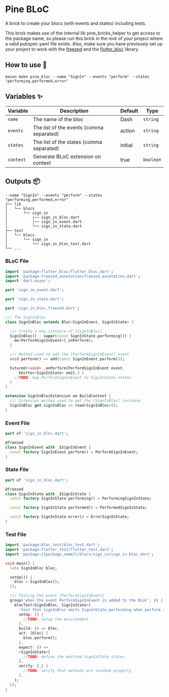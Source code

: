 # Pine BLoC

A brick to create your blocs (with events and states) including tests.

This brick makes use of the internal lib pine_bricks_helper to get access to the package name, so please run this brick
in the root of your project where a valid pubspec.yaml file exists. Also, make sure you have previously set
up your project to work with the [freezed](https://pub.dev/packages/freezed) and
the [flutter_bloc](https://pub.dev/packages/flutter_bloc) library.

## How to use 🚀

```
mason make pine_bloc --name "SignIn" --events "perform" --states "performing,performed,error"
```

## Variables ✨

| Variable  | Description                             | Default | Type     |
|-----------|-----------------------------------------|---------|----------|
| `name`    | The name of the bloc                    | Dash    | `string` |
| `events`  | The list of the events (comma separated) | action  | `string` |
| `states`  | The list of the states (comma separated) | initial | `string` |
| `context` | Generate BLoC extension on context      | true    | `boolean`   |

## Outputs 📦

```
--name "SignIn" --events "perform" --states "performing,performed,error"
├── lib
│   └── blocs
│       └── sign_in
│           |── sign_in_bloc.dart
│           |── sign_in_event.dart
│           └── sign_in_state.dart
├── test
│   └── blocs
│       └── sign_in
│           └── sign_in_bloc_test.dart
└── ...
```

### BLoC File

```dart
import 'package:flutter_bloc/flutter_bloc.dart';
import 'package:freezed_annotation/freezed_annotation.dart';
import 'dart:async';

part 'sign_in_event.dart';

part 'sign_in_state.dart';

part 'sign_in_bloc.freezed.dart';

/// The SignInBloc
class SignInBloc extends Bloc<SignInEvent, SignInState> {

  /// Create a new instance of [SignInBloc].
  SignInBloc() : super(const SignInState.performing()) {
    on<PerformSignInEvent>(_onPerform);
  }

  /// Method used to add the [PerformSignInEvent] event
  void perform() => add(const SignInEvent.perform());

  FutureOr<void> _onPerform(PerformSignInEvent event,
      Emitter<SignInState> emit,) {
    //TODO: map PerformSignInEvent to SignInState states
  }
}

extension SignInBlocExtension on BuildContext {
  /// Extension method used to get the [SignInBloc] instance
  SignInBloc get signInBloc => read<SignInBloc>();
}

```

### Event File

```dart
part of 'sign_in_bloc.dart';

@freezed
class SignInEvent with _$SignInEvent {
  const factory SignInEvent.perform() = PerformSignInEvent;
}

```

### State File

```dart
part of 'sign_in_bloc.dart';

@freezed
class SignInState with _$SignInState {
  const factory SignInState.performing() = PerformingSignInState;

  const factory SignInState.performed() = PerformedSignInState;

  const factory SignInState.error() = ErrorSignInState;
}

```

### Test File

```dart
import 'package:bloc_test/bloc_test.dart';
import 'package:flutter_test/flutter_test.dart';
import 'package:{{package_name}}/blocs/sign_in/sign_in_bloc.dart';

void main() {
  late SignInBloc bloc;

  setUp(() {
    bloc = SignInBloc();
  });

  /// Testing the event [PerformSignInEvent]
  group('when the event PerformSignInEvent is added to the BLoC', () {
    blocTest<SignInBloc, SignInState>(
      'test that SignInBloc emits SignInState.performing when perform is called',
      setUp: () {
        //TODO: setup the environment
      },
      build: () => bloc,
      act: (bloc) {
        bloc.perform();
      },
      expect: () =>
      <SignInState>[
        //TODO: define the emitted SignInState states
      ],
      verify: (_) {
        //TODO: verify that methods are invoked properly
      },
    );
  });
}
```
